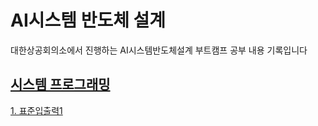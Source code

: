 # AI시스템 반도체 설계
대한상공회의소에서 진행하는 AI시스템반도체설계 부트캠프 공부 내용 기록입니다

## [시스템 프로그래밍](#시스템프로그래밍)
[1. 표준입출력1](https://github.com/drgn88/ai-btcamp-TIL/blob/main/%EC%8B%9C%EC%8A%A4%ED%85%9C%ED%94%84%EB%A1%9C%EA%B7%B8%EB%9E%98%EB%B0%8D/%ED%91%9C%EC%A4%80%EC%9E%85%EC%B6%9C%EB%A0%A51.md)
